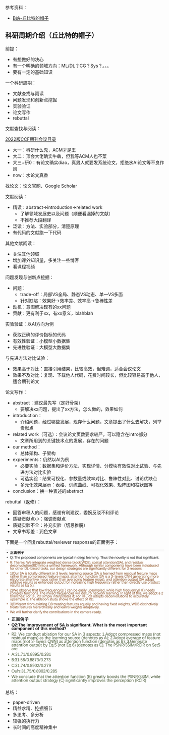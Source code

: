 
参考资料：
- [B站-丘比特的帽子](https://www.bilibili.com/video/BV1aa41167jN)

## 科研周期介绍（丘比特的帽子）

前提：
- 有想做好的决心
- 有一个明确的领域方向：ML/DL？CG？Sys？。。。
- 要有一定的基础知识

一个科研周期：
- 文献查找与阅读
- 问题发现和创新点挖掘
- 实验验证
- 论文写作
- rebuttal

文献查找与阅读：

[2022版CCF期刊会议目录](https://www.ccf.org.cn/Academic_Evaluation/By_category/2023-03-08/787209.shtml)

- 大一：科研什么鬼，ACM才是王
- 大二：顶会大佬确实牛犇，但我等ACM人也不菜
- 大三+研0：有论文确实diao，真男人就要发系统论文，拒绝水AI论文等不良作风
- now：水论文真香

找论文：论文官网、Google Scholar

文献阅读：
- 精读：abstract->introduction->related work
	- 了解领域发展史以及问题（顺便看漏掉的文献）
	- 不推荐大段翻译
- 泛读：方法、实验部分，清楚原理
- 有代码的文献跑一下代码

其他文献阅读：
- 关注其他领域
- 增加课外知识量，多关注一些博客
- 看课程视频

问题发现与创新点挖掘：
- 问题：
	- trade-off：局部VS全局、静态VS动态、单一VS多面
	- 针对缺陷：效果好->效率差、效率高->鲁棒性差
- 动机：意图解决现有的xx问题
- 贡献：更有利于xx，有xx意义，blahblah

实验验证：以AI方向为例
- 获取正确的评价指标的代码
- 有效性验证：小模型小数据集
- 先进性验证：大模型大数据集

与先进方法对比试验：
- 效果高于对比：直接引用结果，比较高效，但难调，适合会议论文
- 效果不及对比：复现、下载他人代码，花费时间较长，但比较容易高于他人，适合期刊论文

论文写作：
- abstract：建议最先写（定好骨架）
	- 要解决xx问题，提出了xx方法，怎么做的，效果如何
- introduction：
	- 介绍问题，经过哪些发展，现存什么问题，文章提出了什么去解决，列举贡献点
- related work（可选）：会议论文页数要求较严，可以隐含在intro部分
	- 文章所用到的关键技术点的发展，存在的问题
- our method：
	- 总体架构、子架构
- experiments：仍然以AI为例
	- 必要实验：数据集和评价方法、实现详情、分模块有效性对比试验、与先进方法对比实验
	- 可选实验：结果可视化、参数量或效率对比、鲁棒性对比、讨论优缺点
	- 多元化效果展示：表格、训练曲线、可视化效果、矩阵图和柱状图等
- conclusion：换一种表述的abstract

rebuttal（返修）：
- 回答审稿人的问题，感谢有利建议，委婉反驳不利评论
- 质疑贡献点小：强调贡献点
- 质疑实验不全：补充实验（切忌推脱）
- 文章书写差：润色文章

下面是一个回复rebuttal/reviewer response的正面例子：

![](附件/Pasted%20image%2020240629003055.png)
![](附件/Pasted%20image%2020240629003334.png)

总结：
- paper-driven
- 精益求精、挖掘细节
- 多思考、多分析
- 较强的执行力
- 长时间的高度精神集中